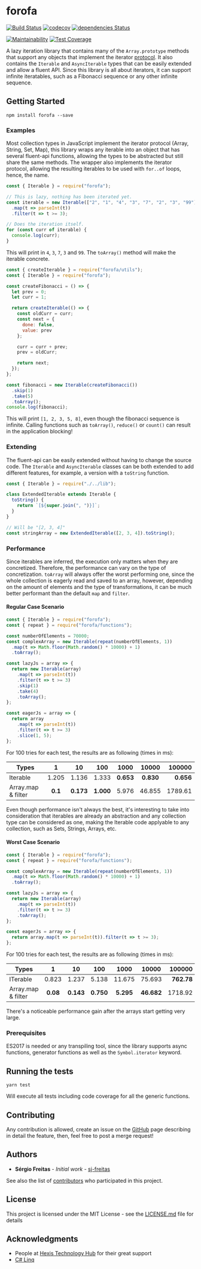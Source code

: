 # forofa

[![Build Status](https://travis-ci.org/sj-freitas/forofa.svg?branch=master)](https://travis-ci.org/sj-freitas/forofa)
[![codecov](https://codecov.io/gh/sj-freitas/forofa/branch/master/graph/badge.svg)](https://codecov.io/gh/sj-freitas/forofa)
[![dependencies Status](https://david-dm.org/sj-freitas/forofa/status.svg)](https://david-dm.org/sj-freitas/forofa)

[![Maintainability](https://api.codeclimate.com/v1/badges/61676b6d8d92faad718e/maintainability)](https://codeclimate.com/github/sj-freitas/forofa/maintainability)
[![Test Coverage](https://api.codeclimate.com/v1/badges/61676b6d8d92faad718e/test_coverage)](https://codeclimate.com/github/sj-freitas/forofa/test_coverage)

A lazy iteration library that contains many of the `Array.prototype` methods that support any objects that implement the iterator [protocol](https://developer.mozilla.org/en-US/docs/Web/JavaScript/Reference/Iteration_protocols). It also contains the `Iterable` and `AsyncIterable` types that can be easily extended and allow a fluent API. Since this library is all about iterators, it can support infinite iteratables, such as a Fibonacci sequence or any other infinite sequence.

## Getting Started

`npm install forofa --save`

### Examples

Most collection types in JavaScript implement the iterator protocol (Array, String, Set, Map), this library wraps any iterable into an object that has several fluent-api functions, allowing the types to be abstracted but still share the same methods. The wrapper also implements the iterator protocol, allowing the resulting iterables to be used with `for..of` loops, hence, the name.

```js
const { Iterable } = require("forofa");

// This is lazy, nothing has been iterated yet.
const iterable = new Iterable(["2", "1", "4", "3", "7", "2", "3", "99"])
  .map(t => parseInt(t))
  .filter(t => t >= 3);

// Does the iteration itself.
for (const curr of iterable) {
  console.log(curr);
}
```

This will print in `4`, `3`, `7`, `3` and `99`.
The `toArray()` method will make the iterable concrete.

```js
const { createIterable } = require("forofa/utils");
const { Iterable } = require("forofa");

const createFibonacci = () => {
  let prev = 0;
  let curr = 1;

  return createIterable(() => {
    const oldCurr = curr;
    const next = {
      done: false,
      value: prev
    };

    curr = curr + prev;
    prev = oldCurr;

    return next;
  });
};

const fibonacci = new Iterable(createFibonacci())
  .skip(1)
  .take(5)
  .toArray();
console.log(fibonacci);
```

This will print `[1, 2, 3, 5, 8]`, even though the fibonacci sequence is infinite. Calling functions such as `toArray()`, `reduce()` or `count()` can result in the application blocking!

### Extending

The fluent-api can be easily extended without having to change the source code. The `Iterable` and `AsyncIterable` classes can be both extended to add different features, for example, a version with a `toString` function.

```js
const { Iterable } = require("./../lib");

class ExtendedIterable extends Iterable {
  toString() {
    return `[${super.join(", ")}]`;
  }
}

// Will be "[2, 3, 4]"
const stringArray = new ExtendedIterable([2, 3, 4]).toString();
```

### Performance

Since iterables are inferred, the execution only matters when they are concretized. Therefore, the performance can vary on the type of concretization. `toArray` will always offer the worst performing one, since the whole collection is eagerly read and saved to an array, however, depending on the amount of elements and the type of transformations, it can be much better performant than the default `map` and `filter`.

#### Regular Case Scenario

```js
const { Iterable } = require("forofa");
const { repeat } = require("forofa/functions");

const numberOfElements = 70000;
const complexArray = new Iterable(repeat(numberOfElements, 1))
  .map(t => Math.floor(Math.random() * 10000) + 1)
  .toArray();

const lazyJs = array => {
  return new Iterable(array)
    .map(t => parseInt(t))
    .filter(t => t >= 3)
    .skip(1)
    .take(4)
    .toArray();
};

const eagerJs = array => {
  return array
    .map(t => parseInt(t))
    .filter(t => t >= 3)
    .slice(1, 5);
};
```

For 100 tries for each test, the results are as following (times in ms):

| Types              |    1    |    10     |    100    |   1000    |   10000   |    100000 |
| ------------------ | :-----: | :-------: | :-------: | :-------: | :-------: | --------: |
| Iterable           |  1.205  |   1.136   |   1.333   | **0.653** | **0.830** | **0.656** |
| Array.map & filter | **0.1** | **0.173** | **1.000** |   5.976   |  46.855   |   1789.61 |

Even though performance isn't always the best, it's interesting to take into consideration that iterables are already an abstraction and any collection type can be considered as one, making the Iterable code applyable to any collection, such as Sets, Strings, Arrays, etc.

#### Worst Case Scenario

```js
const { Iterable } = require("forofa");
const { repeat } = require("forofa/functions");

const complexArray = new Iterable(repeat(numberOfElements, 1))
  .map(t => Math.floor(Math.random() * 10000) + 1)
  .toArray();

const lazyJs = array => {
  return new Iterable(array)
    .map(t => parseInt(t))
    .filter(t => t >= 3)
    .toArray();
};

const eagerJs = array => {
  return array.map(t => parseInt(t)).filter(t => t >= 3);
};
```

For 100 tries for each test, the results are as following (times in ms):

| Types              |    1     |    10     |    100    |   1000    |   10000    |     100000 |
| ------------------ | :------: | :-------: | :-------: | :-------: | :--------: | ---------: |
| ITerable           |  0.823   |   1.237   |   5.138   |  11.675   |   75.693   | **762.78** |
| Array.map & filter | **0.08** | **0.143** | **0.750** | **5.295** | **46.682** |    1718.92 |

There's a noticeable performance gain after the arrays start getting very large.

### Prerequisites

ES2017 is needed or any transpiling tool, since the library supports async functions, generator functions as well as the `Symbol.iterator` keyword.

## Running the tests

`yarn test`

Will execute all tests including code coverage for all the generic functions.

## Contributing

Any contribution is allowed, create an issue on the [GitHub](https://github.com/sj-freitas/forofa) page describing in detail the feature, then, feel free to post a merge request!

## Authors

- **Sérgio Freitas** - _Initial work_ - [sj-freitas](https://github.com/sj-freitas)

See also the list of [contributors](https://github.com/sj-freitas/forofa/graphs/contributors) who participated in this project.

## License

This project is licensed under the MIT License - see the [LICENSE.md](LICENSE.md) file for details

## Acknowledgments

- People at [Hexis Technology Hub](https://hexis-hub.com/#home) for their great support
- [C# Linq](https://docs.microsoft.com/en-us/dotnet/csharp/programming-guide/concepts/linq/getting-started-with-linq)
